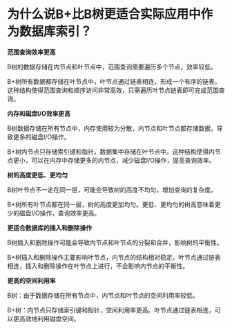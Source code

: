 # 为什么说B+比B树更适合实际应用中作为数据库索引？

**范围查询效率更高**

B树的数据存储在内节点和叶节点中，范围查询需要遍历多个节点，效率较低。

B+树所有数据都存储在叶节点中，叶节点通过链表相连，形成一个有序的链表。这种结构使得范围查询和顺序访问非常高效，只需遍历叶节点链表即可完成范围查询。

**内存和磁盘I/O效率更高**

B树数据存储在所有节点中，内存使用较为分散，内节点和叶节点都存储数据，导致更多的磁盘I/O操作。

B+树内节点只存储索引键和指针，数据集中存储在叶节点中。这种结构使得内节点更小，可以在内存中存储更多的内节点，减少磁盘I/O操作，提高查询效率。

**树的高度更低、更均匀**

B树叶节点不一定在同一层，可能会导致树的高度不均匀，增加查询的复杂度。

B+树所有叶节点都在同一层，树的高度更加均匀。更低、更均匀的树高意味着更少的磁盘I/O操作，查询效率更高。

**更适合数据库的插入和删除操作**

B树插入和删除操作可能会导致内节点和叶节点的分裂和合并，影响树的平衡性。

B+树插入和删除操作主要影响叶节点，内节点的结构相对稳定。叶节点通过链表相连，插入和删除操作在叶节点上进行，不会影响内节点的平衡性。

**更高的空间利用率**

B树：由于数据存储在所有节点中，内节点和叶节点的空间利用率较低。

B+树：内节点只存储索引键和指针，空间利用率更高。叶节点通过链表相连，可以更高效地利用磁盘空间。

